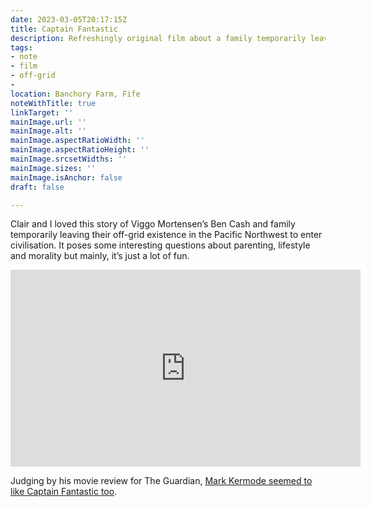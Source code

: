```yaml
---
date: 2023-03-05T20:17:15Z
title: Captain Fantastic
description: Refreshingly original film about a family temporarily leaving their off-grid existence
tags:
- note
- film
- off-grid
- 
location: Banchory Farm, Fife
noteWithTitle: true
linkTarget: ''
mainImage.url: ''
mainImage.alt: ''
mainImage.aspectRatioWidth: ''
mainImage.aspectRatioHeight: ''
mainImage.srcsetWidths: ''
mainImage.sizes: ''
mainImage.isAnchor: false
draft: false

---
```

Clair and I loved this story of Viggo Mortensen’s Ben Cash and family temporarily leaving their off-grid existence in the Pacific Northwest to enter civilisation. It poses some interesting questions about parenting, lifestyle and morality but mainly, it’s just a lot of fun.

<div class="aspect-ratio-wide">
  <iframe title="Official Trailer for movie “Captain Fantastic”" width="560" height="315" src="https://www.youtube.com/embed/w5jeBvjcJe4" frameborder="0" allow="accelerometer; autoplay; clipboard-write; encrypted-media; gyroscope; picture-in-picture; web-share" allowfullscreen></iframe>
</div>


Judging by his movie review for The Guardian, [Mark Kermode seemed to like Captain Fantastic too](https://www.theguardian.com/film/2016/sep/11/captain-fantastic-review-viggo-mortensen).
